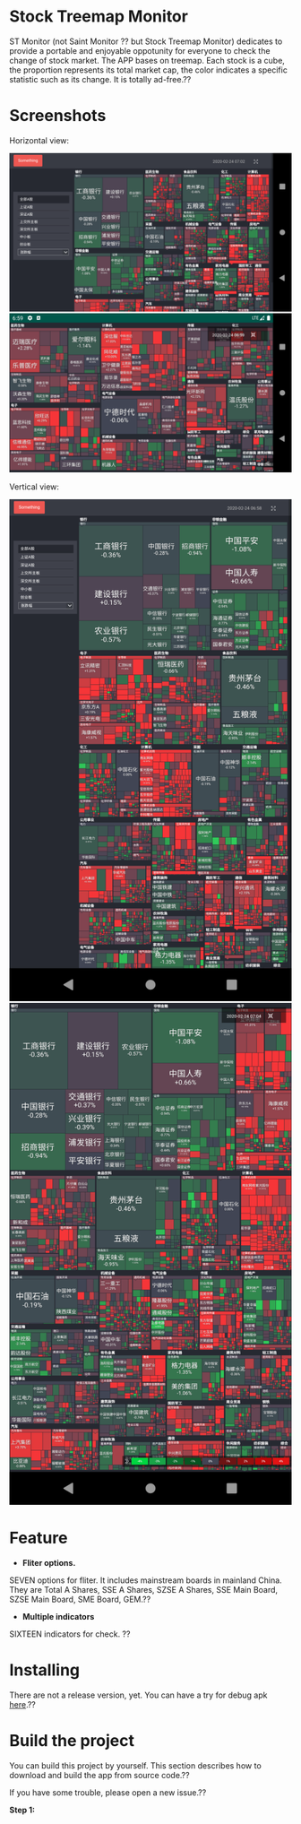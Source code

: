 # Stock Treemap Monitor

ST Monitor (not Saint Monitor ?? but Stock Treemap Monitor) dedicates to provide a portable and enjoyable oppotunity for everyone to check the change of stock market. The APP bases on treemap. Each stock is a cube, the proportion represents its total market cap, the color indicates a specific statistic such as its change. It is totally ad-free.??

# Screenshots

Horizontal view:

![image](https://github.com/ESWZY/stock-treemap/blob/master/snapshot/Screenshot_2.png)
![image](https://github.com/ESWZY/stock-treemap/blob/master/snapshot/Screenshot_3.png)

Vertical view:

![image](https://github.com/ESWZY/stock-treemap/blob/master/snapshot/Screenshot_4.png)
![image](https://github.com/ESWZY/stock-treemap/blob/master/snapshot/Screenshot_5.png)

# Feature

* <b>Fliter options.</b>

SEVEN options for fliter. It includes mainstream boards in mainland China. They are Total A Shares, SSE A Shares, SZSE A Shares, SSE Main Board, SZSE Main Board, SME Board, GEM.??

* <b>Multiple indicators</b>

SIXTEEN indicators for check. ??

# Installing

There are not a release version, yet. You can have a try for debug apk [here](https://github.com/ESWZY/stock-treemap/blob/master/apk/app-debug.apk).??

# Build the project

You can build this project by yourself. This section describes how to download and build the app from source code.??

If you have some trouble, please open a new issue.??

**Step 1:**
